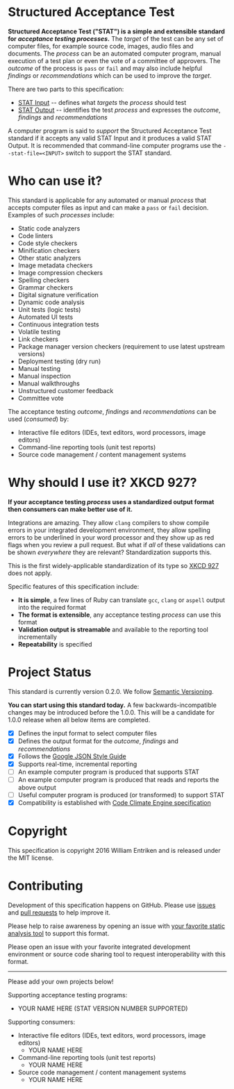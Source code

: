 # Structured Acceptance Test

**Structured Acceptance Test ("STAT") is a simple and extensible standard for *acceptance testing processes*.** The *target* of the test can be any set of computer files, for example source code, images, audio files and documents. The *process* can be an automated computer program, manual execution of a test plan or even the vote of a committee of approvers. The *outcome* of the process is `pass` or `fail` and may also include helpful *findings* or *recommendations* which can be used to improve the *target*.

There are two parts to this specification:

 * [STAT Input](Stat-Input.md) -- defines what *targets* the *process* should test
 * [STAT Output](Stat-Output.md) -- identifies the test *process* and expresses the *outcome*, *findings* and *recommendations*

A computer program is said to *support* the Structured Acceptance Test standard if it accepts any valid STAT Input and it produces a valid STAT Output. It is recommended that command-line computer programs use the `--stat-file=<INPUT>` switch to support the STAT standard.

# Who can use it?

This standard is applicable for any automated or manual *process* that accepts computer files as input and can make a `pass` or `fail` decision. Examples of such *processes* include:

 * Static code analyzers
  * Code linters
  * Code style checkers
  * Minification checkers
 * Other static analyzers
  * Image metadata checkers
  * Image compression checkers
  * Spelling checkers
  * Grammar checkers
  * Digital signature verification
 * Dynamic code analysis
  * Unit tests (logic tests)
  * Automated UI tests
  * Continuous integration tests
 * Volatile testing
  * Link checkers
  * Package manager version checkers (requirement to use latest upstream versions)
  * Deployment testing (dry run)
 * Manual testing
  * Manual inspection
  * Manual walkthroughs
  * Unstructured customer feedback
  * Committee vote

The acceptance testing *outcome*, *findings* and *recommendations* can be used (*consumed*) by:

 * Interactive file editors (IDEs, text editors, word processors, image editors)
 * Command-line reporting tools (unit test reports)
 * Source code management / content management systems

# Why should I use it? XKCD 927?

**If your acceptance testing *process* uses a standardized output format then consumers can make better use of it.**

Integrations are amazing. They allow `clang` compilers to show compile errors in your integrated development environment, they allow spelling errors to be underlined in your word processor and they show up as red flags when you review a pull request. But what if *all* of these validations can be shown *everywhere* they are relevant? Standardization supports this.

This is the first widely-applicable standardization of its type so [XKCD 927](https://xkcd.com/927/) does not apply.

Specific features of this specification include:

 * **It is simple**, a few lines of Ruby can translate `gcc`, `clang` or `aspell` output into the required format
 * **The format is extensible**, any acceptance testing *process* can use this format
 * **Validation output is streamable** and available to the reporting tool incrementally
 * **Repeatability** is specified

# Project Status

This standard is currently version 0.2.0. We follow [Semantic Versioning](http://semver.org/).

**You can start using this standard today.** A few backwards-incompatible changes may be introduced before the 1.0.0. This will be a candidate for 1.0.0 release when all below items are completed.

 - [x] Defines the input format to select computer files
 - [x] Defines the output format for the *outcome*, *findings* and *recommendations*
 - [x] Follows the [Google JSON Style Guide](https://google.github.io/styleguide/jsoncstyleguide.xml)
 - [x] Supports real-time, incremental reporting
 - [ ] An example computer program is produced that supports STAT
 - [ ] An example computer program is produced that reads and reports the above output
 - [ ] Useful computer program is produced (or transformed) to support STAT
 - [x] Compatibility is established with [Code Climate Engine specification](https://github.com/codeclimate/spec)

# Copyright

This specification is copyright 2016 William Entriken and is released under the MIT license.

# Contributing

Development of this specification happens on GitHub. Please use [issues](https://github.com/fulldecent/structured-acceptance-test/issues) and [pull requests](https://github.com/fulldecent/structured-acceptance-test/pulls) to help improve it.

Please help to raise awareness by opening an issue with [your favorite static analysis tool](https://en.wikipedia.org/wiki/List_of_tools_for_static_code_analysis) to support this format.

Please open an issue with your favorite integrated development environment or source code sharing tool to request interoperability with this format.

-----

Please add your own projects below!

Supporting acceptance testing programs:

 * YOUR NAME HERE (STAT VERSION NUMBER SUPPORTED)

Supporting consumers:

 * Interactive file editors (IDEs, text editors, word processors, image editors)
   * YOUR NAME HERE
 * Command-line reporting tools (unit test reports)
   * YOUR NAME HERE
 * Source code management / content management systems
   * YOUR NAME HERE
